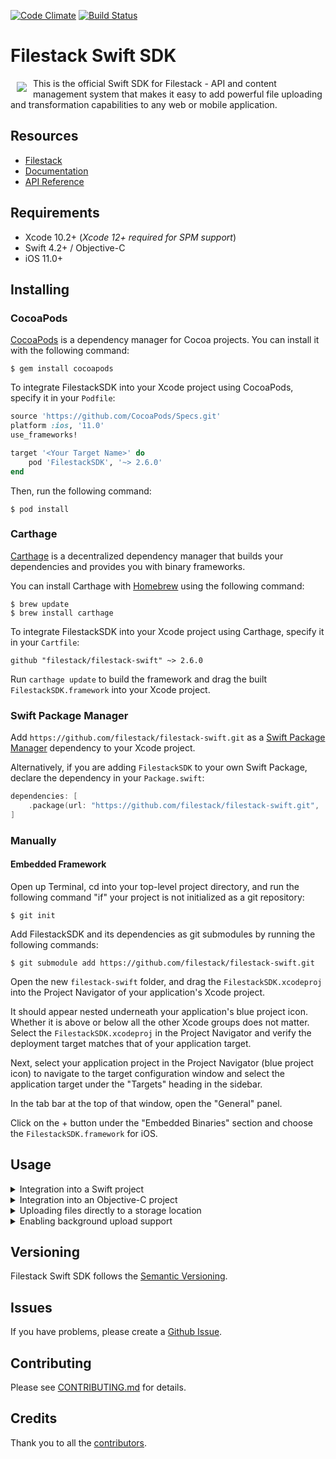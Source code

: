[![Code Climate][code_climate_badge]][code_climate] [![Build Status](https://travis-ci.org/filestack/filestack-swift.svg?branch=master)](https://travis-ci.org/filestack/filestack-swift)

# Filestack Swift SDK
<a href="https://www.filestack.com"><img src="https://www.filestack.com/docs/images/fs-logo-dark.svg" align="left" hspace="10" vspace="6"></a>
This is the official Swift SDK for Filestack - API and content management system that makes it easy to add powerful file uploading and transformation capabilities to any web or mobile application.

## Resources

* [Filestack](https://www.filestack.com)
* [Documentation](https://www.filestack.com/docs)
* [API Reference](https://filestack.github.io/filestack-swift/)

## Requirements

* Xcode 10.2+ (*Xcode 12+ required for SPM support*)
* Swift 4.2+ / Objective-C
* iOS 11.0+

## Installing

### CocoaPods

[CocoaPods](http://cocoapods.org/) is a dependency manager for Cocoa projects. You can install it with the following command:

```shell
$ gem install cocoapods
```

To integrate FilestackSDK into your Xcode project using CocoaPods, specify it in your `Podfile`:

```ruby
source 'https://github.com/CocoaPods/Specs.git'
platform :ios, '11.0'
use_frameworks!

target '<Your Target Name>' do
    pod 'FilestackSDK', '~> 2.6.0'
end
```

Then, run the following command:

```shell
$ pod install
```

### Carthage

[Carthage](https://github.com/Carthage/Carthage) is a decentralized dependency manager that builds your dependencies and provides you with binary frameworks.

You can install Carthage with [Homebrew](http://brew.sh/) using the following command:

```shell
$ brew update
$ brew install carthage
```

To integrate FilestackSDK into your Xcode project using Carthage, specify it in your `Cartfile`:

`github "filestack/filestack-swift" ~> 2.6.0`

Run `carthage update` to build the framework and drag the built `FilestackSDK.framework` into your Xcode project.

### Swift Package Manager

Add `https://github.com/filestack/filestack-swift.git` as a [Swift Package Manager](https://swift.org/package-manager/) dependency to your Xcode project.

Alternatively, if you are adding `FilestackSDK` to your own Swift Package, declare the dependency in your `Package.swift`:

```swift
dependencies: [
    .package(url: "https://github.com/filestack/filestack-swift.git", .upToNextMajor(from: "2.6.0"))
]
```

### Manually

#### Embedded Framework

Open up Terminal, cd into your top-level project directory, and run the following command "if" your project is not initialized as a git repository:

```shell
$ git init
```

Add FilestackSDK and its dependencies as git submodules by running the following commands:

```shell
$ git submodule add https://github.com/filestack/filestack-swift.git
```

Open the new `filestack-swift` folder, and drag the `FilestackSDK.xcodeproj` into the Project Navigator of your application's Xcode project.

It should appear nested underneath your application's blue project icon. Whether it is above or below all the other Xcode groups does not matter.
Select the `FilestackSDK.xcodeproj` in the Project Navigator and verify the deployment target matches that of your application target.

Next, select your application project in the Project Navigator (blue project icon) to navigate to the target configuration window and select the application target under the "Targets" heading in the sidebar.

In the tab bar at the top of that window, open the "General" panel.

Click on the + button under the "Embedded Binaries" section and choose the `FilestackSDK.framework` for iOS.

## Usage

<details>
<summary>Integration into a Swift project</summary>

1. Import the framework into your code:

    ```swift
    import FilestackSDK
    ```

2. Instantiate a `Client` object by providing your API key and, optionally, a `Security` object:

    ```swift
    // Initialize a `Policy` with the expiry time and permissions you need.
    let oneDayInSeconds: TimeInterval = 60 * 60 * 24 // expires tomorrow
    let policy = Policy(// Set your expiry time (24 hours in our case)
                        expiry: Date(timeIntervalSinceNow: oneDayInSeconds),
                        // Set the permissions you want your policy to have
                        call: [.pick, .read, .store])

    // Initialize a `Security` object by providing a `Policy` object and your app secret.
    // You can find and/or enable your app secret in the Developer Portal.
    guard let security = try? Security(policy: policy, appSecret: "YOUR-APP-SECRET") else {
        return
    }

    // Initialize your `Client` object by passing a valid API key, and security options.
    let client = Client(apiKey: "YOUR-API-KEY", security: security)
    ```

</details>

<details>
<summary>Integration into an Objective-C project</summary>

1. Import the framework into your code:

    ```objective-c
    @import FilestackSDK;
    ```

2. Instantiate a `FSClient` object by providing your API key and, optionally, a `FSSecurity` object:

    ```objective-c
    // Initialize a `FSPolicy` object with the expiry time and permissions you need.
    NSTimeInterval oneDayInSeconds = 60 * 60 * 24; // expires tomorrow
    NSDate *expiryDate = [[NSDate alloc] initWithTimeIntervalSinceNow:oneDayInSeconds];
    FSPolicyCall permissions = FSPolicyCallPick | FSPolicyCallRead | FSPolicyCallStore;

    FSPolicy *policy = [[FSPolicy alloc] initWithExpiry:expiryDate
                                                   call:permissions];

    NSError *error;

    // Initialize a `Security` object by providing a `FSPolicy` object and your app secret.
    // You can find and/or enable your app secret in the Developer Portal.
    FSSecurity *security = [[FSSecurity alloc] initWithPolicy:policy
                                                    appSecret:@"YOUR-APP-SECRET"
                                                        error:&error];

    if (error != nil) {
        NSLog(@"Error instantiating policy object: %@", error.localizedDescription);
        return;
    }

    // Initialize your `Client` object by passing a valid API key, and security options.
    FSClient *client = [[FSClient alloc] initWithApiKey:@"YOUR-API-KEY"
                                               security:security];
    ```

For more information, please consult our [API Reference](https://filestack.github.io/filestack-swift/).
</details>

<details>
<summary>Uploading files directly to a storage location</summary>

Both regular and Intelligent Ingestion uploads use the same API function available in the `Client` class. However, if your account has Intelligent Ingestion support enabled and you prefer using the regular uploading mechanism, you could disable it by setting the `useIntelligentIngestionIfAvailable` argument to `false` (see the relevant examples below.)

<details>
<summary>Swift Example</summary>

```swift
// Define upload options (see `UploadOptions` for all the available options)
// Here we use `.defaults` which implies:
// * preferIntelligentIngestion = true
// * startImmediately = true
// * deleteTemporaryFilesAfterUpload = false
// * storeOptions = StorageOptions(location: .s3, access: .private)
// * defaultPartUploadConcurrency = 5
// * defaultChunkUploadConcurrency = 8
// * chunkSize = 5mbs
let uploadOptions = UploadOptions.defaults
// For instance, if you don't want to use Intelligent Ingestion regardless of whether it is available:
uploadOptions.preferIntelligentIngestion = false
// You may also easily override the default store options:
uploadOptions.storeOptions = StorageOptions(// Store location (e.g. S3, Dropbox, Rackspace, Azure, Google Cloud Storage)
                                            location: .s3,
                                            // AWS Region for S3 (e.g. "us-east-1", "eu-west-1", "ap-northeast-1", etc.)
                                            region: "us-east-1",
                                            // The name of your S3 bucket
                                            container: "YOUR-S3-BUCKET",
                                            // Destination path in the store.
                                            // You may use a path to a folder (e.g. /public/) or,
                                            // alternatively a path containing a filename (e.g. /public/oncorhynchus.jpg).
                                            // When using a path to a folder, the uploaded file will be stored at that folder using a
                                            // filename derived from the original filename.
                                            // When using a path to a filename, the uploaded file will be stored at the given path
                                            // using the filename indicated in the path.
                                            path: "/public/oncorhynchus.jpg",
                                            // Custom MIME type (useful when uploadable has no way of knowing its MIME type)
                                            mimeType: "image/jpg",
                                            // Access permissions (either public or private)
                                            access: .public,
                                            // An array of workflow IDs to trigger for each upload
                                            workflows: ["WF-1", "WF-2"]
                                            )

let uploadable = URL(...) // may also be Data or arrays of URL or Data.

// Call the function in your `Client` instance that takes care of uploading your Uploadable.
// Please notice that most arguments have sensible defaults and may be ommited.
let uploader = client.upload(// You may pass an URL, Data or arrays of URL or Data
                             using: uploadable,
                             // Set the upload options here. If none given, `UploadOptions.defaults`
                             // is assumed.
                             options: uploadOptions,
                             // Set the dispatch queue where you want your upload progress
                             // and completion handlers to be called.
                             // Remember that any UI updates should be performed on the
                             // main queue.
                             // You can omit this parameter, and the main queue will be
                             // used by default.
                             queue: .main,
                             // Set your upload progress handler here (optional)
                             uploadProgress: { progress in
                                 // Here you may update the UI to reflect the upload progress.
                                 print("Progress: \(progress)")
                             }) { response in
                                 // Try to obtain Filestack handle
                                 if let json = response?.json, let handle = json["handle"] as? String {
                                     // Use Filestack handle
                                 } else if let error = response?.error {
                                     // Handle error
                                 }
                             }

// Start upload (only useful when `startImmediately` option is `false`)
uploader.start()

// Cancel ongoing upload.
uploader.cancel()

// Query progress.
uploader.progress // returns a `Progress` object
```
</details>

<details>
<summary>Objective-C Example</summary>

```objective-c
// Define upload options (see `FSUploadOptions` for all the available options)
// Here we use `.defaults` which implies:
// * preferIntelligentIngestion = true
// * startImmediately = true
// * deleteTemporaryFilesAfterUpload = false
// * storeOptions = FSStorageOptions.defaults (= location:S3, access:private)
// * defaultPartUploadConcurrency = 5
// * defaultChunkUploadConcurrency = 8
// * chunkSize = 5mbs
FSUploadOptions *uploadOptions = FSUploadOptions.defaults;

// For instance, if you don't want to use Intelligent Ingestion regardless of whether it is available:
uploadOptions.preferIntelligentIngestion = NO;

// You may also easily override the default store options:
uploadOptions.storeOptions = [[FSStorageOptions alloc] initWithLocation:FSStorageLocationS3 access:FSStorageAccessPrivate];
// AWS Region for S3 (e.g. "us-east-1", "eu-west-1", "ap-northeast-1", etc.)
uploadOptions.storeOptions.region = @"us-east-1";
// The name of your S3 bucket
uploadOptions.storeOptions.container = @"YOUR-S3-BUCKET";
// Destination path in the store.
// You may use a path to a folder (e.g. /public/) or,
// alternatively a path containing a filename (e.g. /public/oncorhynchus.jpg).
// When using a path to a folder, the uploaded file will be stored at that folder using a
// filename derived from the original filename.
// When using a path to a filename, the uploaded file will be stored at the given path
// using the filename indicated in the path.
uploadOptions.storeOptions.path = @"/public/oncorhynchus.jpg";
// Custom MIME type (useful when uploadable has no way of knowing its MIME type)
uploadOptions.storeOptions.mimeType = @"image/jpg";
// An array of workflow IDs to trigger for each upload
uploadOptions.storeOptions.workflows = @[@"WF-1", @"WF-2"];

// Some local URL to be uploaded
NSURL *someURL = ...;

FSUploader *uploader = [client uploadURLUsing:someURL
                                      options:uploadOptions
                                        queue:dispatch_get_main_queue()
                               uploadProgress:^(NSProgress * _Nonnull progress) {
                                   // Here you may update the UI to reflect the upload progress.
                                   NSLog(@"Progress: %@", progress);
                               }
                              completionHandler:^(FSNetworkJSONResponse * _Nullable response) {
         NSDictionary *jsonResponse = response.json;
         NSString *handle = jsonResponse[@"handle"];
         NSError *error = response.error;

         if (handle) {
             // Use Filestack handle
             NSLog(@"Handle is: %@", handle);
         } else if (error) {
             // Handle error
             NSLog(@"Error is: %@", error);
         }
     }
];

// Other alternative uploading methods are available in `FSClient`:
// - For multiple URL uploading: `uploadMultipleURLs:options:queue:uploadProgress:completionHandler:)`
// - For data uploading: `uploadDataUsing:options:queue:uploadProgress:completionHandler:)`
// - For multiple data uploading: `uploadMultipleDataUsing:options:queue:uploadProgress:completionHandler:)`

// Start upload (only useful when `startImmediately` option is `false`)
[uploader start];

// Cancel ongoing upload.
[uploader cancel];

// Query progress.
uploader.progress // returns an `NSProgress` object
```
</details>
</details>

<details>
<summary>Enabling background upload support</summary>

New in version `2.3`, we added support for uploading files in a background session. In order to activate this feature, please do the following:

```swift
// Set `UploadService.shared.useBackgroundSession` to true to allow uploads in the background.
FilestackSDK.UploadService.shared.useBackgroundSession = true
```
</details>

## Versioning

Filestack Swift SDK follows the [Semantic Versioning](http://semver.org/).

## Issues

If you have problems, please create a [Github Issue](https://github.com/filestack/filestack-swift/issues).

## Contributing

Please see [CONTRIBUTING.md](https://github.com/filestack/filestack-swift/blob/master/CONTRIBUTING.md) for details.

## Credits

Thank you to all the [contributors](https://github.com/filestack/filestack-swift/graphs/contributors).

[code_climate]: https://codeclimate.com/github/filestack/filestack-swift
[code_climate_badge]: https://codeclimate.com/github/filestack/filestack-swift.png
